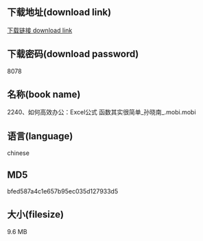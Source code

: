 ## 下载地址(download link)
[下载链接 download link](https://voluble-croquembouche-d321dc.netlify.app/?s=2240%E3%80%81%E5%A6%82%E4%BD%95%E9%AB%98%E6%95%88%E5%8A%9E%E5%85%AC%EF%BC%9AExcel%E5%85%AC%E5%BC%8F+%E5%87%BD%E6%95%B0%E5%85%B6%E5%AE%9E%E5%BE%88%E7%AE%80%E5%8D%95_%E5%AD%99%E6%99%93%E5%8D%97_.mobi)

## 下载密码(download password)
8078

## 名称(book name)
2240、如何高效办公：Excel公式 函数其实很简单_孙晓南_.mobi.mobi

## 语言(language)
chinese

## MD5
bfed587a4c1e657b95ec035d127933d5

## 大小(filesize)
9.6 MB
